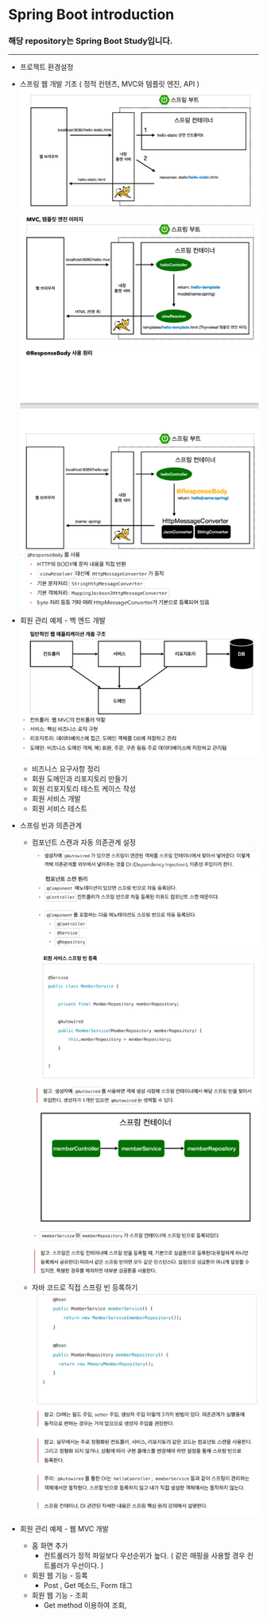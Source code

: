 # Spring Boot introduction<br>
### 해당 repository는 Spring Boot Study입니다.
***
- 프로젝트 환경설정
- 스프링 웹 개발 기초 ( 정적 컨텐츠, MVC와 템플릿 엔진, API )
  ![img_4.png](img_4.png)
  ![img_5.png](img_5.png)
  ![img_6.png](img_6.png)
  
  
- 회원 관리 예제 - 백 엔드 개발
  ![img_7.png](img_7.png)
    - 비즈니스 요구사항 정리
    - 회원 도메인과 리포지토리 만들기
    - 회원 리포지토리 테스트 케이스 작성
    - 회원 서비스 개발
    - 회원 서비스 테스트
- 스프링 빈과 의존관계
    - 컴포넌트 스캔과 자동 의존관계 설정
  ![img.png](img.png)
      ![img_1.png](img_1.png)
      ![img_2.png](img_2.png)
      ![img_3.png](img_3.png)
    - 자바 코드로 직접 스프링 빈 등록하기
      ![img_8.png](img_8.png)
      ![img_9.png](img_9.png)
- 회원 관리 예제 - 웹 MVC 개발
    - 홈 화면 추가
        - 컨트롤러가 정적 파일보다 우선순위가 높다. ( 같은 매핑을 사용할 경우 컨트롤러가 우선이다. )
    - 회원 웹 기능 - 등록
        - Post , Get 메소드, Form 태그
    - 회원 웹 기능 - 조회
      - Get method 이용하여 조회, 
